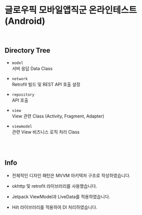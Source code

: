 # 글로우픽 모바일앱직군 온라인테스트 (Android)

<br>

## Directory Tree

- `model`
<br>서버 응답 Data Class

- `network`
<br>Retrofit 빌드 및 REST API 호출 설정

- `repository`
<br>API 호출

- `view`
<br>View 관련 Class (Activity, Fragment, Adapter)

- `viewmodel`
<br>관련 View 비즈니스 로직 처리 Class

<br><br>
## Info

- 전체적인 디자인 패턴은 MVVM 아키텍처 구조로 작성하였습니다.

- okhttp 및 retrofit 라이브러리를 사용했습니다.

- Jetpack ViewModel과 LiveData를 적용하였습니다.

- Hilt 라이브러리를 적용하여 DI 처리하였습니다.
